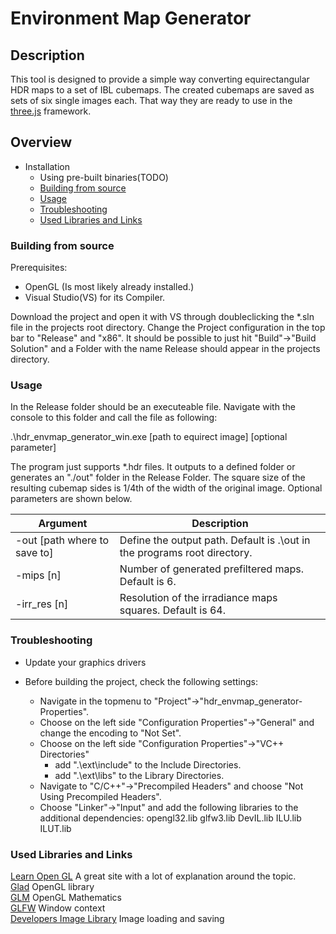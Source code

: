 # Environment Map Generator

## Description
This tool is designed to provide a simple way converting equirectangular HDR maps to a set of IBL cubemaps.
The created cubemaps are saved as sets of six single images each. That way they are ready to use in the [three.js](https://github.com/mrdoob/three.js/) framework.

## Overview

* Installation
  * Using pre-built binaries(TODO)
  * [Building from source](https://github.com/Nemuloso/CubeMapGenerator#building-it-from-source)
  * [Usage](https://github.com/Nemuloso/CubeMapGenerator#usage)
  * [Troubleshooting](https://github.com/Nemuloso/CubeMapGenerator#troubleshooting)
  * [Used Libraries and Links](https://github.com/Nemuloso/CubeMapGenerator#used-libraries-and-links)

### Building from source

Prerequisites:
* OpenGL (Is most likely already installed.)
* Visual Studio(VS) for its Compiler.

Download the project and open it with VS through doubleclicking the *.sln file in the projects root directory.
Change the Project configuration in the top bar to "Release" and "x86".
It should be possible to just hit "Build"->"Build Solution" and a Folder with the name Release should appear in the projects directory.

### Usage

In the Release folder should be an executeable file. Navigate with the console to this folder and call the file as following:

.\hdr_envmap_generator_win.exe \[path to equirect image\] \[optional parameter\]

The program just supports *.hdr files. It outputs to a defined folder or generates an "./out" folder in the Release Folder. The square size of the
resulting cubemap sides is 1/4th of the width of the original image. Optional parameters are shown below.

| Argument | Description |
| ------ | ------ |
| -out \[path where to save to\] | Define the output path. Default is .\out in the programs root directory. |
| -mips \[n\]                    | Number of generated prefiltered maps. Default is 6. |
| -irr_res \[n\]                 | Resolution of the irradiance maps squares. Default is 64. |

### Troubleshooting

* Update your graphics drivers

* Before building the project, check the following settings:
  * Navigate in the topmenu to "Project"->"hdr_envmap_generator-Properties".
  * Choose on the left side "Configuration Properties"->"General" and change the encoding to "Not Set".
  * Choose on the left side "Configuration Properties"->"VC++ Directories"
    * add ".\ext\include" to the Include Directories.
    * add ".\ext\libs" to the Library Directories.
  * Navigate to "C/C++"->"Precompiled Headers" and choose "Not Using Precompiled Headers".
  * Choose "Linker"->"Input" and add the following libraries to the additional dependencies:
opengl32.lib
glfw3.lib
DevIL.lib
ILU.lib
ILUT.lib

### Used Libraries and Links

[Learn Open GL](https://learnopengl.com/) A great site with a lot of explanation around the topic.\
[Glad](https://glad.dav1d.de/) OpenGL library\
[GLM](https://glm.g-truc.net/0.9.9/index.html) OpenGL Mathematics\
[GLFW](https://www.glfw.org/) Window context\
[Developers Image Library](https://github.com/DentonW/DevIL/) Image loading and saving